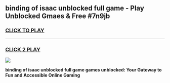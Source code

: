 
## binding of isaac unblocked full game - Play Unblocked Gmaes & Free #7n9jb
<h3>
<a href="https://premium.freeplayer.one?title=binding_of_isaac_unblocked_full_game&ref=03M">CLICK TO PLAY</a></h3>
<hr>

<h3>
<a href="https://premium.freeplayer.one?title=binding_of_isaac_unblocked_full_game&ref=03M">CLICK 2 PLAY</a>
  
</h3>

<a href="https://premium.freeplayer.one?title=binding_of_isaac_unblocked_full_game&ref=03M"><img src="https://clearcache.store/games.png"></a>


**binding of isaac unblocked full game games unblocked: Your Gateway to Fun and Accessible Online Gaming**
